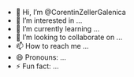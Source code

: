 - 👋 Hi, I’m @CorentinZellerGalenica
- 👀 I’m interested in ...
- 🌱 I’m currently learning ...
- 💞️ I’m looking to collaborate on ...
- 📫 How to reach me ...
- 😄 Pronouns: ...
- ⚡ Fun fact: ...

<!---
CorentinZellerGalenica/CorentinZellerGalenica is a ✨ special ✨ repository because its `README.md` (this file) appears on your GitHub profile.
You can click the Preview link to take a look at your changes.
--->

